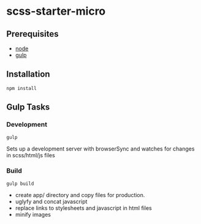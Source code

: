 # scss-starter-micro

## Prerequisites
* [node](https://nodejs.org/en/)
* [gulp](http://gulpjs.com/)

## Installation
    npm install

## Gulp Tasks

### Development
    gulp
Sets up a development server with browserSync and watches for changes in scss/html/js files

### Build
    gulp build
* create app/ directory and copy files for production.
* uglyfy and concat javascript
* replace links to stylesheets and javascript in html files
* minify images
